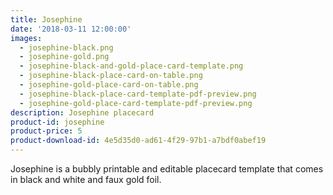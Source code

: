 ```yaml
---
title: Josephine
date: '2018-03-11 12:00:00'
images:
  - josephine-black.png
  - josephine-gold.png
  - josephine-black-and-gold-place-card-template.png
  - josephine-black-place-card-on-table.png
  - josephine-gold-place-card-on-table.png
  - josephine-black-place-card-template-pdf-preview.png
  - josephine-gold-place-card-template-pdf-preview.png
description: Josephine placecard
product-id: josephine
product-price: 5
product-download-id: 4e5d35d0-ad61-4f29-97b1-a7bdf0abef19
---
```

Josephine is a bubbly printable and editable placecard template that comes in black and white and faux gold foil.
